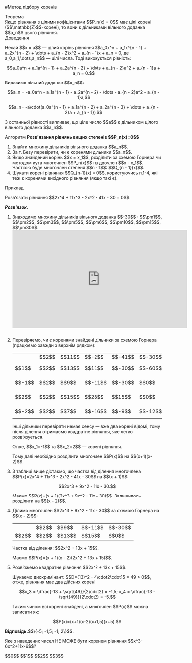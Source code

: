 #Метод підбору коренів

<div class="space">
<div class="ebio-wrap">
<span class="ebio">Теорема</span>
<div class="ebio-text">
Якщо рівняння з цілими кофіцієнтами $$P_n(x) = 0$$ має цілі корені ($$\mathbb{Z}$$-корені), то вони є дільниками вільного доданка $$a_n$$ цього рівняння.
</div>
</div>
</div>

<div class="space">
<div class="ebio-wrap">
<span class="ebio">Доведення</span>
<div class="ebio-text">
<p>Нехай $$x = a$$ — цілий корінь рівняння $$a_0x^n + a_1x^{n - 1} + a_2x^{n - 2} + \dots + a_{n - 2}x^2 + a_{n - 1}x + a_n = 0, де a_0,a_1,\dots,a_n$$ — цілі числа. Тоді виконується рівність:</p>
<p align="center">$$a_0a^n + a_1a^{n - 1} + a_2a^{n - 2} + \dots + a_{n - 2}a^2 + a_{n - 1}a + a_n = 0.$$</p>
<p>Виразимо вільний доданок $$a_n$$:</p> 
<p align="center">$$a_n = -a_0a^n - a_1a^{n - 1} - a_2a^{n - 2} - \dots - a_{n - 2}a^2 - a_{n - 1}a,$$</p>
<p align="center">$$a_n= -a\cdot(a_0a^{n - 1} + a_1a^{n - 2} + a_2a^{n - 3} + \dots + a_{n - 2}a + a_{n - 1}).$$</p>
<p>З останньої рівності випливає, що ціле число $$a$$ є дільником цілого вільного доданка $$a_n$$.</p>
</div>
</div>
</div>

<div class="space">
<div class="alg-wrap">
<span class="alg">Алгоритм</span> <b>Розв'язання рівнянь вищих степенів $$P_n(x)=0$$</b>
<div class="alg-text">
<ol>
<li>Знайти множину дільників вільного доданка $$a_n$$.</li>
<li>За т. Безу перевірити, чи є коренями дільники $$a_n$$.</li>
<li>Якщо знайдений корінь $$x = x_1$$, розділити за схемою Горнера чи методом кута многочлен $$P_n(x)$$ на двочлен $$x - x_1$$. Часткою буде многочлен степеня $$n - 1$$: $$Q_{n - 1}(x)$$.</li>
<li>Шукати корені рівняння $$Q_{n-1}(x) = 0$$, користуючись п.1-4, які теж є коренями вихідного рівняння (якщо такі є).</li>
</ol>
</div>
</div>
</div>

<div class="space">
<div class="task-wrap">
<span class="task">Приклад</span>
<div class="task-text">
<p>Розв’язати рівняння $$2x^4 + 11x^3 - 2x^2 - 41x - 30 = 0$$.</p>
<p><b><i>Розв'язок.</i></b></p>
<ol>
<li>Знаходимо множину дільників вільного доданка $$-30$$ : $$\pm1$$, $$\pm2$$, $$\pm3$$, $$\pm5$$, $$\pm6$$, $$\pm10$$, $$\pm15$$, $$\pm30$$.</li>
<div class="fluidMedia">
<iframe align="center" width="560" height="315" src="https://www.youtube.com/embed/9NsQmA7E6Z8" frameborder="0" allowfullscreen></iframe>
</div>
<div class="popup">
</div>

<br>
<li><p>Перевіряємо, чи є коренями знайдені дільники за схемою Горнера (працюємо завжди з верхнім рядком):</p>
<table>
<tr>
<td></td>
<td>$$2$$</td>
<td>$$11$$</td>
<td>$$-2$$</td>
<td>$$-41$$</td>
<td>$$-30$$</td>
<td></td>
</tr>
<tr>
<td>$$1$$</td>
<td>$$2$$</td>
<td>$$13$$</td>
<td>$$11$$</td>
<td>$$-30$$</td>
<td>$$-60$$</td>
<td>не є коренем</td>
</tr>
<tr>
<td>$$-1$$</td>
<td>$$2$$</td>
<td>$$9$$</td>
<td>$$-11$$</td>
<td>$$-30$$</td>
<td>$$0$$</td>
<td>є коренем</td>
</tr>
<tr>
<td>$$2$$</td>
<td>$$2$$</td>
<td>$$15$$</td>
<td>$$28$$</td>
<td>$$15$$</td>
<td>$$0$$</td>
<td>є коренем</td>
</tr>
<tr>
<td>$$-2$$</td>
<td>$$2$$</td>
<td>$$7$$</td>
<td>$$-16$$</td>
<td>$$-9$$</td>
<td>$$-12$$</td>
<td>не є коренем</td>
</tr>
</table>
<p>Інші дільники перевіряти немає сенсу — вже два корені відомі, тому після ділення отримаємо квадратне рівняння, яке легко розв’язується.</p>
<p>Отже, $$x_1=-1$$  та $$x_2=2$$ — корені рівняння.</p>
<p>Тому далі необхідно розділити многочлен $$P(x)$$ на $$(x+1)(x-2)$$.</p>
</li>
<li><p>З таблиці вище дістаємо, що  частка від ділення многочлена $$P(x)=2x^4 + 11x^3 - 2x^2 - 41x - 30$$ на $$(x + 1)$$:</p>
<p align="center">$$2x^3 + 9x^2 - 11x - 30.$$</p>
<p>Маємо $$P(x)=(x + 1)(2x^3 + 9x^2 - 11x - 30)$$. Залишилось розділити на $$(x - 2)$$.</p></li>
<li><p>Ділимо многочлен $$2x^3 + 9x^2 - 11x - 30$$ за схемою Горнера на $$(x - 2)$$:</p>
<table>
<tr>
<td></td>
<td>$$2$$</td>
<td>$$9$$</td>
<td>$$-11$$</td>
<td>$$-30$$</td>
</tr>
<tr>
<td>$$2$$</td>
<td>$$2$$</td>
<td>$$13$$</td>
<td>$$15$$</td>
<td>$$0$$</td>
</tr>
</table>
<p>Частка від ділення: $$2x^2 + 13x + 15$$.</p>
<p>Маємо $$P(x)=(x + 1)(x - 2)(2x^2 + 13x + 15)$$.</p>
</li>
<li><p>Розв’яжемо квадратне рівняння $$2x^2 + 13x + 15$$.</p>
<p>Шукаємо дискримінант: $$D=(13)^2 - 4\cdot2\cdot15 = 49 > 0$$, отже, рівняння має два дійсних корені:</p>
<p align="center">$$x_3 = \dfrac{-13 + \sqrt{49}}{2\cdot2} = -1,5; x_4 = \dfrac{-13 - \sqrt{49}}{2\cdot2} = -5.$$</p>
<p>Таким чином всі корені знайдені, а многочлен $$P(x)$$ можна записати як:</p>
<p align="center">$$P(x)=(x+1)(x-2)(x+1,5)(x+5).$$</p></li>
</ol>
<p><b>Відповідь.</b>$$\{-5; -1,5; -1; 2\}$$.</p>
</div>
</div>
</div>

<quiz correctLabel="correct" incorrectLabel="incorrect" checkLabel="check">
    <question text="">
        <p>Яке з наведених чисел НЕ МОЖЕ бути коренем рівняння $$x^3-6x^2+11x-6$$?</p>
        <answer correct>$$0$$</answer>
        <answer>$$1$$</answer>
        <answer>$$2$$</answer>
        <answer>$$3$$</answer>
        </question>
</quiz>